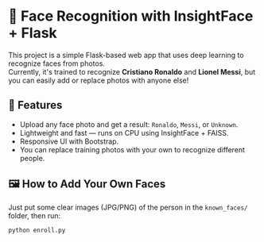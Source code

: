# 🧠 Face Recognition with InsightFace + Flask

This project is a simple Flask-based web app that uses deep learning to recognize faces from photos.  
Currently, it's trained to recognize **Cristiano Ronaldo** and **Lionel Messi**, but you can easily add or replace photos with anyone else!

## 🚀 Features
- Upload any face photo and get a result: `Ronaldo`, `Messi`, or `Unknown`.
- Lightweight and fast — runs on CPU using InsightFace + FAISS.
- Responsive UI with Bootstrap.
- You can replace training photos with your own to recognize different people.

## 🖼️ How to Add Your Own Faces
Just put some clear images (JPG/PNG) of the person in the `known_faces/` folder, then run:

```bash
python enroll.py
